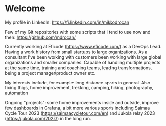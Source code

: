 # Welcome

My profile in LinkedIn: <https://fi.linkedin.com/in/mikkodrocan>

Few of my Git repositories with some scripts that I tend to use now and then: <https://github.com/mdrocan/>

Currently working at Eficode (<https://www.eficode.com/>) as a DevOps Lead.
Having a work history from small startups to large organizations. As a
consultant I've been working with customers been working with large global
organizations and smaller companies. Capable of handling multiple projects at
the same time, training and coaching teams, leading transformations, being a
project manager/product owner etc.

My interests include, for example: long distance sports in general.
Also fixing thigs, home improvement, trekking, camping, hiking, photography,
automation

Ongoing "projects": some home improvements inside and outside, improve few
dashboards in Grafana, a bit more various sports including Saimaa Cycle Tour
2023 (<https://saimaacycletour.com/en>) and Jukola relay 2023
 (<https://jukola.com/2023/>) in the long run.
